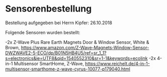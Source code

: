 # Sensorenbestellung

Bestellung aufgegeben bei Herrn Kipfer: 26.10.2018 

Folgende Sensoren wurden bestellt: 

-2x Z-Wave Plus Rare Earth Magnets Door & Window Sensor, White & Brown, https://www.amazon.com/Z-Wave-Magnets-Window-Sensor-DWZWAVE2-5-ECO/dp/B01N5HB4U5/ref=sr_1_1?s=electronics&ie=UTF8&qid=1540552310&sr=1-1&keywords=ecolink
-2x 4-in-1 Multisensor SmartHome, Z-Wave, https://www.reichelt.de/4-in-1-multisensor-smarthome-z-wave-cyrus-10077-p179040.html




